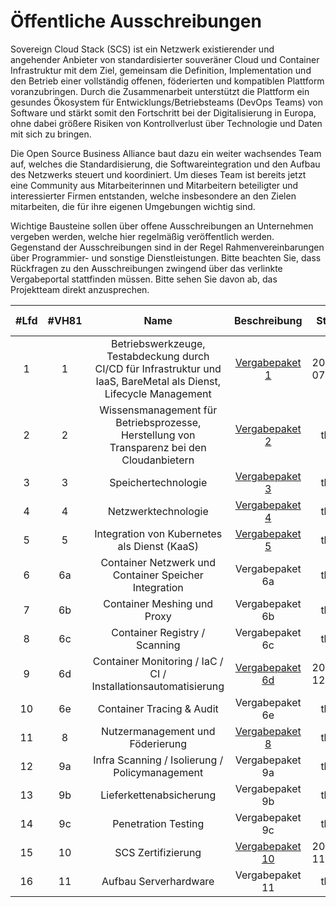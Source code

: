 # Öffentliche Ausschreibungen
Sovereign Cloud Stack (SCS) ist ein Netzwerk existierender und angehender Anbieter von standardisierter souveräner Cloud und Container Infrastruktur mit dem Ziel, gemeinsam die Definition, Implementation und den Betrieb einer vollständig offenen, föderierten und kompatiblen Plattform voranzubringen. Durch die Zusammenarbeit unterstützt die Plattform ein gesundes Ökosystem für Entwicklungs/Betriebsteams (DevOps Teams) von Software und stärkt somit den Fortschritt bei der Digitalisierung in Europa, ohne dabei größere Risiken von Kontrollverlust über Technologie und Daten mit sich zu bringen.

Die Open Source Business Alliance baut dazu ein weiter wachsendes Team auf, welches die Standardisierung, die Softwareintegration und den Aufbau des Netzwerks steuert und koordiniert. Um dieses Team ist bereits jetzt eine Community aus Mitarbeiterinnen und Mitarbeitern beteiligter und interessierter Firmen entstanden, welche insbesondere an den Zielen mitarbeiten, die für ihre eigenen Umgebungen wichtig sind.

Wichtige Bausteine sollen über offene Ausschreibungen an Unternehmen vergeben werden, welche hier regelmäßig veröffentlich werden.
Gegenstand der Ausschreibungen sind in der Regel Rahmenvereinbarungen über Programmier- und sonstige Dienstleistungen.
Bitte beachten Sie, dass
Rückfragen zu den Ausschreibungen zwingend über das verlinkte Vergabeportal stattfinden müssen. Bitte sehen Sie davon ab, das Projektteam direkt anzusprechen.

<div class="table-responsive" markdown="1">

| #Lfd | #VH81 | Name | Beschreibung | Start | Abgabefrist | Link zum Vergabeportal |
|:---:|:---:|:---:|:---:|:---:|:---:|:---:|
| 1  | 1  | Betriebswerkzeuge, Testabdeckung durch CI/CD für Infrastruktur und IaaS, BareMetal als Dienst, Lifecycle Management | [Vergabepaket 1](lot1/) | 2021-07-30 | 2021-08-20 | ~~SCS-VP01~~ |
| 2  | 2  | Wissensmanagement für Betriebsprozesse, Herstellung von Transparenz bei den Cloudanbietern | [Vergabepaket 2](lot2/) | tba | tba | tba |
| 3  | 3  | Speichertechnologie | [Vergabepaket 3](lot3/) | tba | tba | tba |
| 4  | 4  | Netzwerktechnologie | [Vergabepaket 4](lot4/) | tba | tba | tba |
| 5  | 5  | Integration von Kubernetes als Dienst (KaaS) | [Vergabepaket 5](lot5/) | tba | tba | tba |
| 6  | 6a | Container Netzwerk und Container Speicher Integration | Vergabepaket 6a | tba | tba | tba |
| 7  | 6b | Container Meshing und Proxy | Vergabepaket 6b | tba | tba | tba |
| 8  | 6c | Container Registry / Scanning | Vergabepaket 6c | tba | tba | tba |
| 9  | 6d | Container Monitoring / IaC / CI / Installationsautomatisierung | [Vergabepaket 6d](lot6d/) | 2021-12-22 | 2022-01-19 T12:00+01:00 | [&raquo; SCS-VP06d](https://www.dtvp.de/Satellite/notice/CXP4YV7RK55) |
| 10 | 6e | Container Tracing & Audit | Vergabepaket 6e | tba | tba | tba |
| 11 | 8  | Nutzermanagement und Föderierung | [Vergabepaket 8](lot8/) | tba | tba | tba |
| 12 | 9a | Infra Scanning / Isolierung / Policymanagement | Vergabepaket 9a | tba | tba | tba |
| 13 | 9b | Lieferkettenabsicherung | Vergabepaket 9b | tba | tba | tba |
| 14 | 9c | Penetration Testing | Vergabepaket 9c | tba | tba | tba |
| 15 | 10 | SCS Zertifizierung | [Vergabepaket 10](lot10/) | 2021-11-12 | 2021-12-07 | ~~SCS-VP10~~ |
| 16 | 11 | Aufbau Serverhardware | Vergabepaket 11 | tba | tba | tba |

</div>
